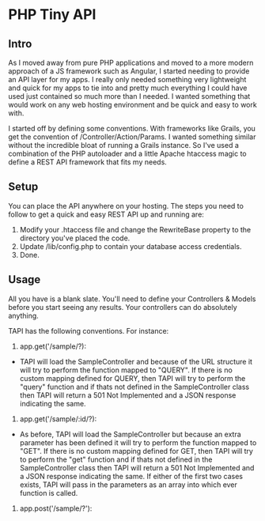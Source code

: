 # PHP Tiny API

Intro 
-----

As I moved away from pure PHP applications and moved to a more modern approach of a JS framework such as Angular, I started needing to provide an API layer for my apps. I really only needed something very lightweight and quick for my apps to tie into and pretty much everything I could have used just contained so much more than I needed. I wanted something that would work on any web hosting environment and be quick and easy to work with.

I started off by defining some conventions. With frameworks like Grails, you get the convention of /Controller/Action/Params. I wanted something similar without the incredible bloat of running a Grails instance. So I've used a combination of the PHP autoloader and a little Apache htaccess magic to define a REST API framework that fits my needs.


Setup
-----

You can place the API anywhere on your hosting. The steps you need to follow to get a quick and easy REST API up and running are:

1. Modify your .htaccess file and change the RewriteBase property to the directory you've placed the code. 
1. Update /lib/config.php to contain your database access credentials.
1. Done.

Usage
-----

All you have is a blank slate. You'll need to define your Controllers & Models before you start seeing any results. Your controllers can do absolutely anything. 

TAPI has the following conventions. For instance:

1. app.get('/sample/?):
 * TAPI will load the SampleController and because of the URL structure it will try to perform the function mapped to "QUERY". If there is no custom mapping defined for QUERY, then TAPI will try to perform the "query" function and if thats not defined in the SampleController class then TAPI will return a 501 Not Implemented and a JSON response indicating the same.
 
1. app.get('/sample/:id/?):
 * As before, TAPI will load the SampleController but because an extra parameter has been defined it will try to perform the function mapped to "GET". If there is no custom mapping defined for GET, then TAPI will try to perform the "get" function and if thats not defined in the SampleController class then TAPI will return a 501 Not Implemented and a JSON response indicating the same. If either of the first two cases exists, TAPI will pass in the parameters as an array into which ever function is called. 
 
1. app.post('/sample/?'):